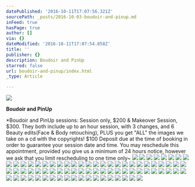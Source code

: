 ```yaml
---
datePublished: '2016-10-11T17:07:56.321Z'
sourcePath: _posts/2016-10-03-boudoir-and-pinup.md
inFeed: true
hasPage: true
author: []
via: {}
dateModified: '2016-10-11T17:07:54.858Z'
title: ''
publisher: {}
description: Boudoir and PinUp
starred: false
url: boudoir-and-pinup/index.html
_type: Article

---
```

![](https://the-grid-user-content.s3-us-west-2.amazonaws.com/8e08c6dc-dccf-4075-bde9-cb89b86e67c6.jpg)

**Boudoir and PinUp**

\*Boudoir and PinUp sessions: Session only, $200 & Makeover Session, $300\. They both include up to an hour session, with 3 changes, and 6 Beauty edits(Face & Body retouching), PLUS you get "ALL" the images we take on a cd with the copyrights! $100 Deposit due at the time of booking in order to guarantee your session date and time. You may reschedule this appointment, provided you give us a minimum of 24 hours notice, however we ask that you limit rescheduling to one time only~
![](https://the-grid-user-content.s3-us-west-2.amazonaws.com/5f2486b4-91b3-4da8-8ca5-fd0b095e42d7.jpg)
![](https://the-grid-user-content.s3-us-west-2.amazonaws.com/9b39576b-b8a4-4d32-97b6-4c19cc95ccee.jpg)
![](https://the-grid-user-content.s3-us-west-2.amazonaws.com/9a1f1e10-4c75-4f77-a9d7-c6cc8c26951e.jpg)
![](https://the-grid-user-content.s3-us-west-2.amazonaws.com/4cdf38e8-d7fd-41af-9965-9b8f9f4515ca.jpg)
![](https://the-grid-user-content.s3-us-west-2.amazonaws.com/61d4e518-2eb0-408a-b496-d396a6d1519c.jpg)
![](https://the-grid-user-content.s3-us-west-2.amazonaws.com/6d9b9166-2b5b-497f-b043-3d45d1422fb8.jpg)
![](https://s3-us-west-2.amazonaws.com/the-grid-img/p/c01297ed1ef1762241f955a2437989bcd1c9e597.jpg)
![](https://s3-us-west-2.amazonaws.com/the-grid-img/p/4df43fc0ab950b1c943ce4f8f8ec0e3052ea3fa3.jpg)
![](https://s3-us-west-2.amazonaws.com/the-grid-img/p/4650b38d35fdd47ac8e26aa48f59ff08e703326e.jpg)
![](https://s3-us-west-2.amazonaws.com/the-grid-img/p/d9f6b2091309aa4eb4c80064778b72e79f67f2cc.jpg)
![](https://the-grid-user-content.s3-us-west-2.amazonaws.com/5887b5d7-edf6-4098-8df7-845ff125e6dd.jpg)
![](https://the-grid-user-content.s3-us-west-2.amazonaws.com/0fcd0c3b-24d3-4200-b054-d1c7c7ef2bfa.jpg)
![](https://the-grid-user-content.s3-us-west-2.amazonaws.com/34b96db0-5caf-4156-80b0-de23e9b92f04.jpg)
![](https://the-grid-user-content.s3-us-west-2.amazonaws.com/24e63ddd-67e7-404e-8127-97a5891d96ce.jpg)
![](https://the-grid-user-content.s3-us-west-2.amazonaws.com/9e3fe709-692d-44e1-9022-608ce18f2996.jpg)
![](https://the-grid-user-content.s3-us-west-2.amazonaws.com/cdd99ef6-96ee-4561-a74a-e93c22a713b2.jpg)
![](https://the-grid-user-content.s3-us-west-2.amazonaws.com/d15aed1f-a8d0-4283-ad79-1105fe6030d9.jpg)
![](https://the-grid-user-content.s3-us-west-2.amazonaws.com/5e64aed9-1af8-4f40-8a01-99fe3b27b11d.jpg)
![](https://the-grid-user-content.s3-us-west-2.amazonaws.com/ae37df82-005b-4dfc-90ee-578e58033397.jpg)
![](https://the-grid-user-content.s3-us-west-2.amazonaws.com/ce8f84a8-4f5c-47ed-92aa-03f3035db6fc.jpg)
![](https://the-grid-user-content.s3-us-west-2.amazonaws.com/8d9ffa4b-343b-46a0-bbb6-28802cfab3a9.jpg)
![](https://the-grid-user-content.s3-us-west-2.amazonaws.com/77f16c75-3939-4b93-8702-3eb609a3136d.jpg)
![](https://s3-us-west-2.amazonaws.com/the-grid-img/p/9871245da2959013a3b157a1273cb965105a23d1.jpg)
![](https://the-grid-user-content.s3-us-west-2.amazonaws.com/cafb2938-b3c4-41e8-ab71-7067ae85b0d6.jpg)
![](https://s3-us-west-2.amazonaws.com/the-grid-img/p/44c33fd9d5c7f4767930576b2af95beb62df0b59.jpg)
![](https://the-grid-user-content.s3-us-west-2.amazonaws.com/abfc9d2e-3f53-4d21-a6a4-3c1b5c49b14e.jpg)
![](https://the-grid-user-content.s3-us-west-2.amazonaws.com/8274b295-4d92-4148-ab75-bb4736ab1727.jpg)
![](https://s3-us-west-2.amazonaws.com/the-grid-img/p/5b271d1326a4e4a6cfd1b8442f738c8354eed1ee.jpg)
![](https://the-grid-user-content.s3-us-west-2.amazonaws.com/8ae861ab-2122-4692-b271-3ed5fb2c8590.jpg)
![](https://the-grid-user-content.s3-us-west-2.amazonaws.com/23cb09cc-8a52-416e-93ee-fdfb34c80e64.jpg)
![](https://the-grid-user-content.s3-us-west-2.amazonaws.com/d3a3ca44-fb37-45a6-b27f-6a7d923eec4e.jpg)
![](https://the-grid-user-content.s3-us-west-2.amazonaws.com/fef44c9b-44d3-4d15-acd5-11e452e0cb49.jpg)
![](https://the-grid-user-content.s3-us-west-2.amazonaws.com/b84e0bec-6628-41b0-b8cd-6b81dd0db501.jpg)
![](https://the-grid-user-content.s3-us-west-2.amazonaws.com/5a307620-1913-4d59-8c91-a97bdc2dfcfb.jpg)
![](https://the-grid-user-content.s3-us-west-2.amazonaws.com/499148b5-5516-4dac-a870-0d3624c63858.jpg)
![](https://the-grid-user-content.s3-us-west-2.amazonaws.com/198dc2d3-c1f4-4102-b921-5641a937ae02.jpg)
![](https://the-grid-user-content.s3-us-west-2.amazonaws.com/78988ff7-90e1-47cd-811e-bd46d35d481c.jpg)
![](https://the-grid-user-content.s3-us-west-2.amazonaws.com/5fd50852-3a6f-464c-bba5-24e208b4323e.jpg)
![](https://the-grid-user-content.s3-us-west-2.amazonaws.com/a1fb9215-960b-497e-83b0-340b888c9122.jpg)
![](https://the-grid-user-content.s3-us-west-2.amazonaws.com/8e37f1d8-921b-4cda-bbe3-69c3f53a06ca.jpg)
![](https://the-grid-user-content.s3-us-west-2.amazonaws.com/34307dce-24e8-4028-8c4f-1b9f6c1b3fab.jpg)
![](https://the-grid-user-content.s3-us-west-2.amazonaws.com/a1c06901-4ea5-4074-a61b-f82406ea5c77.jpg)
![](https://the-grid-user-content.s3-us-west-2.amazonaws.com/7eed84b8-4845-4415-a596-90ee9339475d.jpg)
![](https://the-grid-user-content.s3-us-west-2.amazonaws.com/629fff82-5dce-4b23-bd36-99172fd887a0.jpg)
![](https://the-grid-user-content.s3-us-west-2.amazonaws.com/772b87b4-a2e8-47a4-9efd-f4649ff1774b.jpg)
![](https://the-grid-user-content.s3-us-west-2.amazonaws.com/47ae51bc-3951-46dc-8d10-0d66cc05834b.jpg)
![](https://the-grid-user-content.s3-us-west-2.amazonaws.com/a4a379c8-af49-4fc9-ba90-ab3e97a78c67.jpg)
![](https://the-grid-user-content.s3-us-west-2.amazonaws.com/3a766104-d562-4a79-9328-4b88c292d1e8.jpg)
![](https://the-grid-user-content.s3-us-west-2.amazonaws.com/4de93371-bd4a-47b5-8fc4-fe0902025f63.jpg)
![](https://the-grid-user-content.s3-us-west-2.amazonaws.com/14085b89-9ba4-4c3f-8f06-3e015aa596b9.jpg)
![](https://the-grid-user-content.s3-us-west-2.amazonaws.com/cf9dc9d7-da27-44ae-b151-9cfba16e1cfc.jpg)
![](https://the-grid-user-content.s3-us-west-2.amazonaws.com/d8f7b40e-8371-463a-8e4e-98627343ff35.jpg)
![](https://the-grid-user-content.s3-us-west-2.amazonaws.com/e7fa72f6-d274-4543-86f7-5b5ee24137a4.jpg)
![](https://the-grid-user-content.s3-us-west-2.amazonaws.com/0f2cc417-5894-4ff6-8eda-34d8c81a2c4a.jpg)
![](https://the-grid-user-content.s3-us-west-2.amazonaws.com/2f4af91e-da2d-4b55-8e29-44c1f6624a51.jpg)
![](https://the-grid-user-content.s3-us-west-2.amazonaws.com/e544c2ff-8659-4a04-9e60-344b45da64d8.jpg)
![](https://the-grid-user-content.s3-us-west-2.amazonaws.com/49e81487-2291-4019-a90b-ccd4bedd78cc.jpg)
![](https://the-grid-user-content.s3-us-west-2.amazonaws.com/e8ca6bd3-d1f9-437b-b2c4-cde029e60673.jpg)
![](https://the-grid-user-content.s3-us-west-2.amazonaws.com/a83c4e90-4b14-4f8c-8884-935ab2a5a594.jpg)
![](https://the-grid-user-content.s3-us-west-2.amazonaws.com/954e87c9-a1d7-4c46-b307-6dea1cd704bd.jpg)
![](https://the-grid-user-content.s3-us-west-2.amazonaws.com/5e4239a2-6a5e-430c-b25e-3105824be1f4.jpg)
![](https://the-grid-user-content.s3-us-west-2.amazonaws.com/33c45efc-b78a-4cdc-b30d-8cd4a841ce47.jpg)
![](https://the-grid-user-content.s3-us-west-2.amazonaws.com/e99fecc9-2bf9-4c3a-93fd-77122f48175c.jpg)
![](https://the-grid-user-content.s3-us-west-2.amazonaws.com/3a466824-1415-4c5b-ac50-d9cf1d531a31.jpg)
![](https://the-grid-user-content.s3-us-west-2.amazonaws.com/0f04037b-0f04-4d8f-a64e-29f5ec53e6e3.jpg)
![](https://the-grid-user-content.s3-us-west-2.amazonaws.com/8f1cd4fd-912b-432e-9d64-85c6395f94ef.jpg)
![](https://the-grid-user-content.s3-us-west-2.amazonaws.com/55e5fc09-a324-4959-b6d8-1e1d360c7c1e.jpg)
![](https://the-grid-user-content.s3-us-west-2.amazonaws.com/5503cbb2-225c-4b79-9141-89e6ee4cf711.jpg)
![](https://the-grid-user-content.s3-us-west-2.amazonaws.com/ce388edc-277f-4cfd-8f79-17f787d1b4fd.jpg)
![](https://s3-us-west-2.amazonaws.com/the-grid-img/p/ad7557e3386657ef9f3d9c0e32fc013278442c30.jpg)
![](https://s3-us-west-2.amazonaws.com/the-grid-img/p/72c04bd36b34c32294c27eefaadd6d6bed3177b4.jpg)
![](https://s3-us-west-2.amazonaws.com/the-grid-img/p/5b46cf4e6666f4ff80f7012b6316f251134b3821.jpg)
![](https://s3-us-west-2.amazonaws.com/the-grid-img/p/eaaa62007610a8a371dbc843c015c739568a2279.jpg)
![](https://the-grid-user-content.s3-us-west-2.amazonaws.com/9132632c-430b-436d-be9e-f38f942d43ef.jpg)
![](https://the-grid-user-content.s3-us-west-2.amazonaws.com/06a39503-ab1c-449c-9647-8d29f477fea0.jpg)
![](https://the-grid-user-content.s3-us-west-2.amazonaws.com/864b602a-97eb-4b8e-8ecf-5576f61d4eab.jpg)
![](https://the-grid-user-content.s3-us-west-2.amazonaws.com/e49e5335-c53b-4257-9af1-da6e17b68688.jpg)